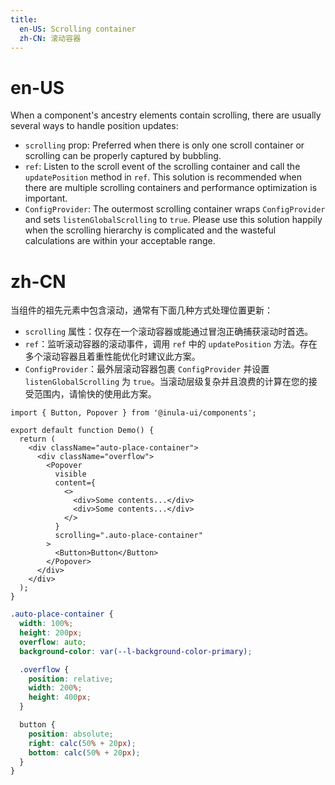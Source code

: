 ```yaml
---
title:
  en-US: Scrolling container
  zh-CN: 滚动容器
---
```


# en-US

When a component's ancestry elements contain scrolling, there are usually several ways to handle position updates:

- `scrolling` prop: Preferred when there is only one scroll container or scrolling can be properly captured by bubbling.
- `ref`: Listen to the scroll event of the scrolling container and call the `updatePosition` method in `ref`. This solution is recommended when there are multiple scrolling containers and performance optimization is important.
- `ConfigProvider`: The outermost scrolling container wraps `ConfigProvider` and sets `listenGlobalScrolling` to `true`. Please use this solution happily when the scrolling hierarchy is complicated and the wasteful calculations are within your acceptable range.

# zh-CN

当组件的祖先元素中包含滚动，通常有下面几种方式处理位置更新：

- `scrolling` 属性：仅存在一个滚动容器或能通过冒泡正确捕获滚动时首选。
- `ref`：监听滚动容器的滚动事件，调用 `ref` 中的 `updatePosition` 方法。存在多个滚动容器且着重性能优化时建议此方案。
- `ConfigProvider`：最外层滚动容器包裹 `ConfigProvider` 并设置 `listenGlobalScrolling` 为 `true`。当滚动层级复杂并且浪费的计算在您的接受范围内，请愉快的使用此方案。

```tsx
import { Button, Popover } from '@inula-ui/components';

export default function Demo() {
  return (
    <div className="auto-place-container">
      <div className="overflow">
        <Popover
          visible
          content={
            <>
              <div>Some contents...</div>
              <div>Some contents...</div>
            </>
          }
          scrolling=".auto-place-container"
        >
          <Button>Button</Button>
        </Popover>
      </div>
    </div>
  );
}
```

```scss
.auto-place-container {
  width: 100%;
  height: 200px;
  overflow: auto;
  background-color: var(--l-background-color-primary);

  .overflow {
    position: relative;
    width: 200%;
    height: 400px;
  }

  button {
    position: absolute;
    right: calc(50% + 20px);
    bottom: calc(50% + 20px);
  }
}
```
